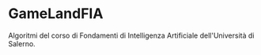 # GameLandFIA
Algoritmi del corso di Fondamenti di Intelligenza Artificiale dell'Università di Salerno.

